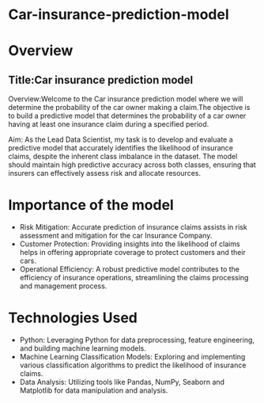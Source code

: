 # Car-insurance-prediction-model

# Overview

## Title:Car insurance prediction model

Overview:Welcome to the Car insurance prediction model where we will determine the probability of the car owner making a claim.The objective is to build a predictive model that determines the probability of a car owner having at least one insurance claim during a specified period.


Aim: As the Lead Data Scientist, my task is to develop and evaluate a predictive model that accurately identifies the likelihood of insurance claims, despite the inherent class imbalance in the dataset. The model should maintain high predictive accuracy across both classes, ensuring that insurers can effectively assess risk and allocate resources.

# Importance of the model
- Risk Mitigation: Accurate prediction of insurance claims assists in risk assessment and mitigation for the car Insurance Company.
- Customer Protection: Providing insights into the likelihood of claims helps in offering appropriate coverage to protect customers and their cars.
- Operational Efficiency: A robust predictive model contributes to the efficiency of insurance operations, streamlining the claims processing and management process.

# Technologies Used
- Python: Leveraging Python for data preprocessing, feature engineering, and building machine learning models.
- Machine Learning Classification Models: Exploring and implementing various classification algorithms to predict the likelihood of insurance claims.
- Data Analysis: Utilizing tools like Pandas, NumPy, Seaborn and Matplotlib for data manipulation and analysis.




